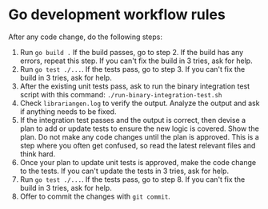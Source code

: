 # Go development workflow rules

After any code change, do the following steps:

1. Run `go build .` If the build passes, go to step 2. If the build has any errors, repeat this step. If you can't fix the build in 3 tries, ask for help.
2. Run `go test ./...`. If the tests pass, go to step 3. If you can't fix the build in 3 tries, ask for help.
3. After the existing unit tests pass, ask to run the binary integration test script with this command: `./run-binary-integration-test.sh`
4. Check `librariangen.log` to verify the output. Analyze the output and ask if anything needs to be fixed.
5. If the integration test passes and the output is correct, then devise a plan to add or update tests to ensure the new logic is covered. Show the plan. Do not make any code changes until the plan is approved. This is a step where you often get confused, so read the latest relevant files and think hard.
6. Once your plan to update unit tests is approved, make the code change to the tests. If you can't update the tests in 3 tries, ask for help.
7. Run `go test ./...`. If the tests pass, go to step 8. If you can't fix the build in 3 tries, ask for help.
8. Offer to commit the changes with `git commit`.
   
